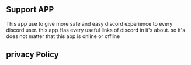 ## Support APP

This app use to give more safe and easy discord experience
to every discord user. this app Has every useful links of discord
in it's about. so it's does not matter that this app is online or offline

## privacy Policy 
